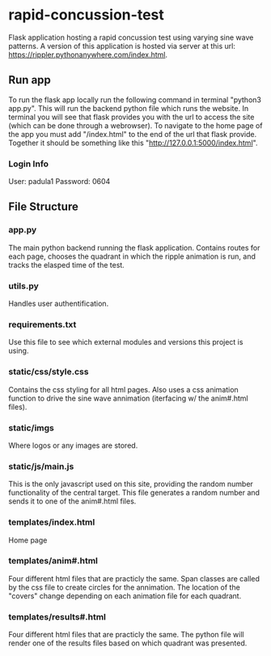 # rapid-concussion-test
Flask application hosting a rapid concussion test using varying sine wave patterns. A version of this application is hosted via server at this url: https://rippler.pythonanywhere.com/index.html. 

## Run app
To run the flask app locally run the following command in terminal "python3 app.py". This will run the backend python file which runs the website. In terminal you will see that flask provides you with the url to access the site (which can be done through a webrowser). To navigate to the home page of the app you must add "/index.html" to the end of the url that flask provide. Together it should be something like this "http://127.0.0.1:5000/index.html". 

### Login Info
User: padula1
Password: 0604 

## File Structure 
### app.py
The main python backend running the flask application. Contains routes for each page, chooses the quadrant in which the ripple animation is run, and tracks the elasped time of the test.

### utils.py
Handles user authentification.

### requirements.txt
Use this file to see which external modules and versions this project is using. 

### static/css/style.css
Contains the css styling for all html pages. Also uses a css animation function to drive the sine wave annimation (iterfacing w/ the anim#.html files). 

### static/imgs
Where logos or any images are stored. 

### static/js/main.js
This is the only javascript used on this site, providing the random number functionality of the central target. This file generates a random number and sends it to one of the anim#.html files. 

### templates/index.html 
Home page

### templates/anim#.html
Four different html files that are practicly the same. Span classes are called by the css file to create circles for the annimation. 
The location of the "covers" change depending on each animation file for each quadrant. 

### templates/results#.html 
Four different html files that are practicly the same. The python file will render one of the results files based on which quadrant was presented. 






